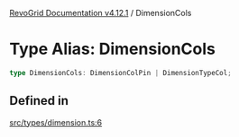 [RevoGrid Documentation v4.12.1](README.md) / DimensionCols

# Type Alias: DimensionCols

```ts
type DimensionCols: DimensionColPin | DimensionTypeCol;
```

## Defined in

[src/types/dimension.ts:6](https://github.com/revolist/revogrid/blob/d509c0063a76a472726c991b21f1c163442771b4/src/types/dimension.ts#L6)
